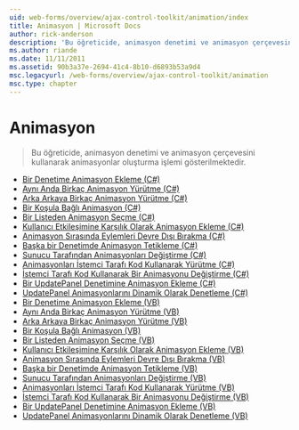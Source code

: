 ```yaml
---
uid: web-forms/overview/ajax-control-toolkit/animation/index
title: Animasyon | Microsoft Docs
author: rick-anderson
description: 'Bu öğreticide, animasyon denetimi ve animasyon çerçevesini kullanarak animasyonlar oluşturma işlemi gösterilmektedir.'
ms.author: riande
ms.date: 11/11/2011
ms.assetid: 90b3a37e-2694-41c4-8b10-d6893b53a9d4
msc.legacyurl: /web-forms/overview/ajax-control-toolkit/animation
msc.type: chapter
---
```

<a name="animation"></a>Animasyon
====================
> Bu öğreticide, animasyon denetimi ve animasyon çerçevesini kullanarak animasyonlar oluşturma işlemi gösterilmektedir.


- [Bir Denetime Animasyon Ekleme (C#)](adding-animation-to-a-control-cs.md)
- [Aynı Anda Birkaç Animasyon Yürütme (C#)](executing-several-animations-at-the-same-time-cs.md)
- [Arka Arkaya Birkaç Animasyon Yürütme (C#)](executing-several-animations-after-each-other-cs.md)
- [Bir Koşula Bağlı Animasyon (C#)](animation-depending-on-a-condition-cs.md)
- [Bir Listeden Animasyon Seçme (C#)](picking-one-animation-out-of-a-list-cs.md)
- [Kullanıcı Etkileşimine Karşılık Olarak Animasyon Ekleme (C#)](animating-in-response-to-user-interaction-cs.md)
- [Animasyon Sırasında Eylemleri Devre Dışı Bırakma (C#)](disabling-actions-during-animation-cs.md)
- [Başka bir Denetimde Animasyon Tetikleme (C#)](triggering-an-animation-in-another-control-cs.md)
- [Sunucu Tarafından Animasyonları Değiştirme (C#)](modifying-animations-from-the-server-side-cs.md)
- [Animasyonları İstemci Tarafı Kod Kullanarak Yürütme (C#)](executing-animations-using-client-side-code-cs.md)
- [İstemci Tarafı Kod Kullanarak Bir Animasyonu Değiştirme (C#)](changing-an-animation-using-client-side-code-cs.md)
- [Bir UpdatePanel Denetimine Animasyon Ekleme (C#)](animating-an-updatepanel-control-cs.md)
- [UpdatePanel Animasyonlarını Dinamik Olarak Denetleme (C#)](dynamically-controlling-updatepanel-animations-cs.md)
- [Bir Denetime Animasyon Ekleme (VB)](adding-animation-to-a-control-vb.md)
- [Aynı Anda Birkaç Animasyon Yürütme (VB)](executing-several-animations-at-the-same-time-vb.md)
- [Arka Arkaya Birkaç Animasyon Yürütme (VB)](executing-several-animations-after-each-other-vb.md)
- [Bir Koşula Bağlı Animasyon (VB)](animation-depending-on-a-condition-vb.md)
- [Bir Listeden Animasyon Seçme (VB)](picking-one-animation-out-of-a-list-vb.md)
- [Kullanıcı Etkileşimine Karşılık Olarak Animasyon Ekleme (VB)](animating-in-response-to-user-interaction-vb.md)
- [Animasyon Sırasında Eylemleri Devre Dışı Bırakma (VB)](disabling-actions-during-animation-vb.md)
- [Başka bir Denetimde Animasyon Tetikleme (VB)](triggering-an-animation-in-another-control-vb.md)
- [Sunucu Tarafından Animasyonları Değiştirme (VB)](modifying-animations-from-the-server-side-vb.md)
- [Animasyonları İstemci Tarafı Kod Kullanarak Yürütme (VB)](executing-animations-using-client-side-code-vb.md)
- [İstemci Tarafı Kod Kullanarak Bir Animasyonu Değiştirme (VB)](changing-an-animation-using-client-side-code-vb.md)
- [Bir UpdatePanel Denetimine Animasyon Ekleme (VB)](animating-an-updatepanel-control-vb.md)
- [UpdatePanel Animasyonlarını Dinamik Olarak Denetleme (VB)](dynamically-controlling-updatepanel-animations-vb.md)
